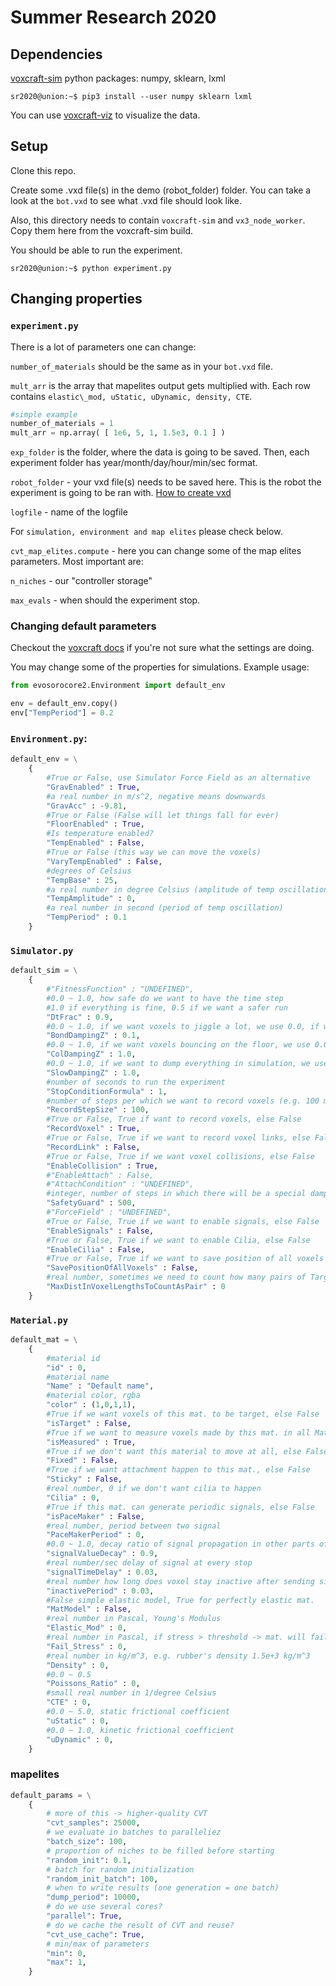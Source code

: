# Summer Research 2020

## Dependencies

[voxcraft-sim](https://github.com/voxcraft/voxcraft-sim)
python packages: numpy, sklearn, lxml
```console
sr2020@union:~$ pip3 install --user numpy sklearn lxml
```

You can use [voxcraft-viz](https://github.com/voxcraft/voxcraft-viz) to visualize the data.

## Setup

Clone this repo.

Create some .vxd file(s) in the demo (robot\_folder) folder. You can take a look at the `bot.vxd` to see what .vxd file should look like.

Also, this directory needs to contain `voxcraft-sim` and `vx3_node_worker`. Copy them here from the voxcraft-sim build.

You should be able to run the experiment.

```console
sr2020@union:~$ python experiment.py
```

## Changing properties

### `experiment.py`
There is a lot of parameters one can change:

`number_of_materials` should be the same as in your `bot.vxd` file.

`mult_arr` is the array that mapelites output gets multiplied with. Each row contains `elastic\_mod, uStatic, uDynamic, density, CTE`.

```python
#simple example
number_of_materials = 1
mult_arr = np.array( [ 1e6, 5, 1, 1.5e3, 0.1 ] )
```

`exp_folder` is the folder, where the data is going to be saved. Then, each experiment folder has year/month/day/hour/min/sec format.

`robot_folder` - your vxd file(s) needs to be saved here. This is the robot the experiment is going to be ran with. [How to create vxd](./Utils)

`logfile` - name of the logfile

For `simulation, environment and map elites` please check below.

`cvt_map_elites.compute` - here you can change some of the map elites parameters. Most important are:

`n_niches` - our "controller storage"

`max_evals` - when should the experiment stop.

### Changing default parameters

Checkout the [voxcraft docs](https://gpuvoxels.readthedocs.io/) if you're not sure what the settings are doing.

You may change some of the properties for simulations. Example usage:
```python
from evosorocore2.Environment import default_env

env = default_env.copy()
env["TempPeriod"] = 0.2
```

### `Environment.py`:
```python
default_env = \
    {
        #True or False, use Simulator Force Field as an alternative
        "GravEnabled" : True,
        #a real number in m/s^2, negative means downwards
        "GravAcc" : -9.81,
        #True or False (False will let things fall for ever)
        "FloorEnabled" : True,
        #Is temperature enabled?
        "TempEnabled" : False,
        #True or False (this way we can move the voxels)
        "VaryTempEnabled" : False,
        #degrees of Celsius
        "TempBase" : 25,
        #a real number in degree Celsius (amplitude of temp oscillation)
        "TempAmplitude" : 0,
        #a real number in second (period of temp oscillation)
        "TempPeriod" : 0.1
    }
```
### `Simulator.py`
```python
default_sim = \
    {
        #"FitnessFunction" : "UNDEFINED",
        #0.0 ~ 1.0, how safe do we want to have the time step 
        #1.0 if everything is fine, 0.5 if we want a safer run
        "DtFrac" : 0.9,
        #0.0 ~ 1.0, if we want voxels to jiggle a lot, we use 0.0, if we want to calm down, 1.0
        "BondDampingZ" : 0.1,
        #0.0 ~ 1.0, if we want voxels bouncing on the floor, we use 0.0, otherwise 1.0    
        "ColDampingZ" : 1.0,
        #0.0 ~ 1.0, if we want to dump everything in simulation, we use 1.0, otherwise 0.0
        "SlowDampingZ" : 1.0, 
        #number of seconds to run the experiment
        "StopConditionFormula" : 1,
        #number of steps per which we want to record voxels (e.g. 100 means every 100 steps)
        "RecordStepSize" : 100,
        #True or False, True if want to record voxels, else False
        "RecordVoxel" : True,
        #True or False, True if we want to record voxel links, else False
        "RecordLink" : False,
        #True or False, True if we want voxel collisions, else False
        "EnableCollision" : True,
        #"EnableAttach" : False,
        #"AttachCondition" : "UNDEFINED",
        #integer, number of steps in which there will be a special damping
        "SafetyGuard" : 500,
        #"ForceField" : "UNDEFINED",
        #True or False, True if we want to enable signals, else False
        "EnableSignals" : False,
        #True or False, True if we want to enable Cilia, else False
        "EnableCilia" : False,
        #True or False, True if we want to save position of all voxels
        "SavePositionOfAllVoxels" : False,
        #real number, sometimes we need to count how many pairs of Target voxels are close to each other
        "MaxDistInVoxelLengthsToCountAsPair" : 0
    }
```
### `Material.py`
```python
default_mat = \
    {
        #material id
        "id" : 0,
        #material name
        "Name" : "Default name",
        #material color, rgba
        "color" : (1,0,1,1),
        #True if we want voxels of this mat. to be target, else False
        "isTarget" : False,
        #True if we want to measure voxels made by this mat. in all MathTree fcs(), else False
        "isMeasured" : True,
        #True if we don't want this material to move at all, else False
        "Fixed" : False,
        #True if we want attachment happen to this mat., else False
        "Sticky" : False,
        #real number, 0 if we don't want cilia to happen
        "Cilia" : 0,
        #True if this mat. can generate periodic signals, else False
        "isPaceMaker" : False,
        #real number, period between two signal
        "PaceMakerPeriod" : 0,
        #0.0 ~ 1.0, decay ratio of signal propagation in other parts of the body
        "signalValueDecay" : 0.9,
        #real number/sec delay of signal at every stop
        "signalTimeDelay" : 0.03,
        #real number how long does voxel stay inactive after sending signal
        "inactivePeriod" : 0.03,
        #False simple elastic model, True for perfectly elastic mat.
        "MatModel" : False,
        #real number in Pascal, Young's Modulus
        "Elastic_Mod" : 0,
        #real number in Pascal, if stress > threshold -> mat. will fail by fracture
        "Fail_Stress" : 0,
        #real number in kg/m^3, e.g. rubber's density 1.5e+3 kg/m^3
        "Density" : 0,
        #0.0 ~ 0.5
        "Poissons_Ratio" : 0,
        #small real number in 1/degree Celsius
        "CTE" : 0,
        #0.0 ~ 5.0, static frictional coefficient
        "uStatic" : 0,
        #0.0 ~ 1.0, kinetic frictional coefficient
        "uDynamic" : 0,
    }
```
### mapelites
```python
default_params = \
    {
        # more of this -> higher-quality CVT
        "cvt_samples": 25000,
        # we evaluate in batches to paralleliez
        "batch_size": 100,
        # proportion of niches to be filled before starting
        "random_init": 0.1,
        # batch for random initialization
        "random_init_batch": 100,
        # when to write results (one generation = one batch)
        "dump_period": 10000,
        # do we use several cores?
        "parallel": True,
        # do we cache the result of CVT and reuse?
        "cvt_use_cache": True,
        # min/max of parameters
        "min": 0,
        "max": 1,
    }
```
